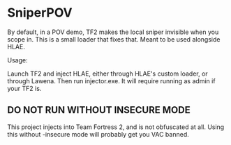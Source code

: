 # SniperPOV


By default, in a POV demo, TF2 makes the local sniper invisible when you scope in. This is a small loader that fixes that. 
Meant to be used alongside HLAE.

Usage: 

Launch TF2 and inject HLAE, either through HLAE's custom loader, or through Lawena. Then run injector.exe. 
It will require running as admin if your TF2 is.

## DO NOT RUN WITHOUT INSECURE MODE

This project injects into Team Fortress 2, and is not obfuscated at all. 
Using this without -insecure mode will probably get you VAC banned. 
